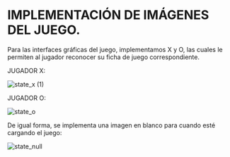 # IMPLEMENTACIÓN DE IMÁGENES DEL JUEGO.

Para las interfaces gráficas del juego, implementamos X y O, las cuales le permiten al jugador reconocer su ficha de juego correspondiente.

JUGADOR X: 

![state_x (1)](https://github.com/user-attachments/assets/16035263-1e6c-4912-ab47-84e7471a4004)

JUGADOR O:

![state_o](https://github.com/user-attachments/assets/1036d5fd-8926-4a4f-8e0c-e024851a401b)


De igual forma, se implementa una imagen en blanco para cuando esté cargando el juego:

![state_null](https://github.com/user-attachments/assets/fb5feb05-4c50-49fe-a604-37699b63a395)
